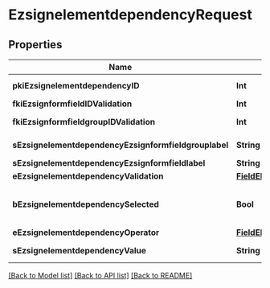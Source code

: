 # EzsignelementdependencyRequest

## Properties
Name | Type | Description | Notes
------------ | ------------- | ------------- | -------------
**pkiEzsignelementdependencyID** | **Int** | The unique ID of the Ezsignelementdependency | [optional] 
**fkiEzsignformfieldIDValidation** | **Int** | The unique ID of the Ezsignformfield | [optional] 
**fkiEzsignformfieldgroupIDValidation** | **Int** | The unique ID of the Ezsignformfieldgroup | [optional] 
**sEzsignelementdependencyEzsignformfieldgrouplabel** | **String** | The Label for the Ezsignformfieldgroup | [optional] 
**sEzsignelementdependencyEzsignformfieldlabel** | **String** | The Label for the Ezsignformfield | [optional] 
**eEzsignelementdependencyValidation** | [**FieldEEzsignelementdependencyValidation**](FieldEEzsignelementdependencyValidation.md) |  | 
**bEzsignelementdependencySelected** | **Bool** | Whether if it&#39;s selected or not when using eEzsignelementdependencyValidation &#x3D; Selected | [optional] 
**eEzsignelementdependencyOperator** | [**FieldEEzsignelementdependencyOperator**](FieldEEzsignelementdependencyOperator.md) |  | [optional] 
**sEzsignelementdependencyValue** | **String** | The value of the Ezsignelementdependency | [optional] 

[[Back to Model list]](../README.md#documentation-for-models) [[Back to API list]](../README.md#documentation-for-api-endpoints) [[Back to README]](../README.md)



